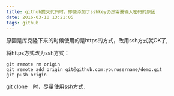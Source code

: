 ```yaml
---
title: github提交代码时，即使添加了sshkey仍然需要输入密码的原因
date: 2016-03-10 13:21:05
tags: github
---
```

原因是库克隆下来的时候使用的是https的方式，改用ssh方式就OK了,

将https方式改为ssh方式：
```
git remote rm origin
git remote add origin git@github.com:yourusername/demo.git
git push origin
```
git clone　时，尽量使用ssh方式．
